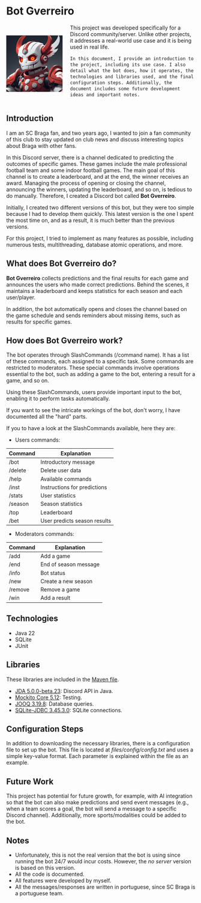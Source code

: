 # Bot Gverreiro

<div style="display: flex; align-items: center;">
  <img src="files/image.jpg" alt="image description" style="width: 150px; margin-right: 20px;">
  <div>
    This project was developed specifically for a Discord community/server. Unlike other projects, it addresses a real-world use case and it is being used in real life.
    
    In this document, I provide an introduction to the project, including its use case. I also detail what the bot does, how it operates, the technologies and libraries used, and the final configuration steps. Additionally, the document includes some future development ideas and important notes.
  </div>
</div>

## Introduction

I am an SC Braga fan, and two years ago, I wanted to join a fan community of this club to stay updated on club news and discuss interesting topics about Braga with other fans.

In this Discord server, there is a channel dedicated to predicting the outcomes of specific games. These games include the male professional football team and some indoor football games. The main goal of this channel is to create a leaderboard, and at the end, the winner receives an award. Managing the process of opening or closing the channel, announcing the winners, updating the leaderboard, and so on, is tedious to do manually. Therefore, I created a Discord bot called **Bot Gverreiro**.

Initially, I created two different versions of this bot, but they were too simple because I had to develop them quickly. This latest version is the one I spent the most time on, and as a result, it is much better than the previous versions.

For this project, I tried to implement as many features as possible, including numerous tests, multithreading, database atomic operations, and more.

## What does Bot Gverreiro do?

**Bot Gverreiro** collects predictions and the final results for each game and announces the users who made correct predictions. Behind the scenes, it maintains a leaderboard and keeps statistics for each season and each user/player.

In addition, the bot automatically opens and closes the channel based on the game schedule and sends reminders about missing items, such as results for specific games.

## How does Bot Gverreiro work?

The bot operates through SlashCommands (/command name). It has a list of these commands, each assigned to a specific task. Some commands are restricted to moderators. These special commands involve operations essential to the bot, such as adding a game to the bot, entering a result for a game, and so on.

Using these SlashCommands, users provide important input to the bot, enabling it to perform tasks automatically.

If you want to see the intricate workings of the bot, don't worry, I have documented all the "hard" parts. 

If you to have a look at the SlashCommands available, here they are:

- Users commands:

<div align="center">

| Command | Explanation                        |
|---------|------------------------------------|
| /bot    | Introductory message               |
| /delete | Delete user data                   |
| /help   | Available commands                 |
| /inst   | Instructions for predictions       |
| /stats  | User statistics                    |
| /season | Season statistics                  |
| /top    | Leaderboard                        |
| /bet    | User predicts season results       |

</div>

- Moderators commands:

<div align="center">

| Command | Explanation                        |
|---------|------------------------------------|
| /add    | Add a game                         |
| /end    | End of season message              |
| /info   | Bot status                         |
| /new    | Create a new season                |
| /remove | Remove a game                      |
| /win    | Add a result                       |

</div>

## Technologies

- Java 22
- SQLite
- JUnit

## Libraries

These libraries are included in the [Maven file](pom.xml).

- [JDA 5.0.0-beta.23](https://github.com/discord-jda/JDA): Discord API in Java.
- [Mockito Core 5.12](https://mvnrepository.com/artifact/org.mockito/mockito-core/5.12.0): Testing.
- [JOOQ 3.19.8](https://github.com/jOOQ/jOOQ): Database queries.
- [SQLite-JDBC 3.45.3.0](https://github.com/xerial/sqlite-jdbc): SQLite connections.

## Configuration Steps

In addition to downloading the necessary libraries, there is a configuration file to set up the bot. This file is located at *files/config/config.txt* and uses a simple key-value format. Each parameter is explained within the file as an example.


## Future Work

This project has potential for future growth, for example, with AI integration so that the bot can also make predictions and send event messages (e.g., when a team scores a goal, the bot will send a message to a specific Discord channel). Additionally, more sports/modalities could be added to the bot.

## Notes
- Unfortunately, this is not the real version that the bot is using since running the bot 24/7 would incur costs. However, the *no server* version is based on this version.
- All the code is documented.
- All features were developed by myself.
- All the messages/responses are written in portuguese, since SC Braga is a portuguese team.